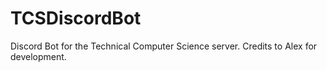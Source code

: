 # TCSDiscordBot
Discord Bot for the Technical Computer Science server. Credits to Alex for development.
